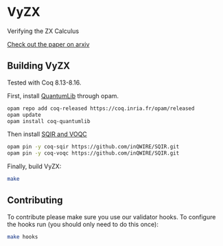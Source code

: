 # VyZX

Verifying the ZX Calculus

[Check out the paper on arxiv](https://arxiv.org/abs/2205.05781)

## Building VyZX

Tested with Coq 8.13-8.16.

First, install [QuantumLib](https://github.com/inQWIRE/QuantumLib) through opam.

```bash
opam repo add coq-released https://coq.inria.fr/opam/released
opam update
opam install coq-quantumlib
```

Then install [SQIR and VOQC](https://github.com/inQWIRE/SQIR)

```bash
opam pin -y coq-sqir https://github.com/inQWIRE/SQIR.git
opam pin -y coq-voqc https://github.com/inQWIRE/SQIR.git
```

Finally, build VyZX:

```bash
make
```

## Contributing

To contribute please make sure you use our validator hooks.
To configure the hooks run (you should only need to do this once):

```sh
make hooks
```
